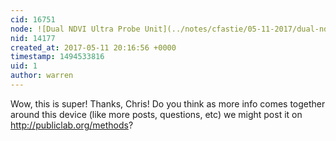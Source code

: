 ```yaml
---
cid: 16751
node: ![Dual NDVI Ultra Probe Unit](../notes/cfastie/05-11-2017/dual-ndvi-ultra-probe-unit)
nid: 14177
created_at: 2017-05-11 20:16:56 +0000
timestamp: 1494533816
uid: 1
author: warren
---
```


Wow, this is super! Thanks, Chris! Do you think as more info comes together around this device (like more posts, questions, etc) we might post it on http://publiclab.org/methods? 